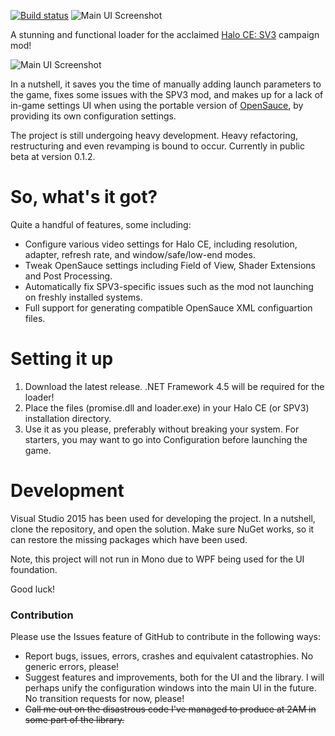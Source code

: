 [![Build status](https://ci.appveyor.com/api/projects/status/f57ignemhal4foga?svg=true)](https://ci.appveyor.com/project/yumiris/spv3-promise)
![Main UI Screenshot](http://i64.tinypic.com/kcnxgg.png)

A stunning and functional loader for the acclaimed [Halo CE: SV3](https://reddit.com/r/halospv3) campaign mod!

![Main UI Screenshot](http://i67.tinypic.com/whmb1s.png)

In a nutshell, it saves you the time of manually adding launch parameters to the game, fixes some issues with the SPV3 mod, and makes up for a lack of in-game settings UI when using the portable version of [OpenSauce](https://bitbucket.org/KornnerStudios/opensauce-release), by providing its own configuration settings.

The project is still undergoing heavy development. Heavy refactoring, restructuring and even revamping is bound to occur. Currently in public beta at version 0.1.2.

# So, what's it got?
Quite a handful of features, some including:
- Configure various video settings for Halo CE, including resolution, adapter, refresh rate, and window/safe/low-end modes.
- Tweak OpenSauce settings including Field of View, Shader Extensions and Post Processing.
- Automatically fix SPV3-specific issues such as the mod not launching on freshly installed systems.
- Full support for generating compatible OpenSauce XML configuartion files.

# Setting it up
1. Download the latest release. .NET Framework 4.5 will be required for the loader!
2. Place the files (promise.dll and loader.exe) in your Halo CE (or SPV3) installation directory.
3. Use it as you please, preferably without breaking your system. For starters, you may want to go into Configuration before launching the game.

# Development
Visual Studio 2015 has been used for developing the project. In a nutshell, clone the repository, and open the solution. Make sure NuGet works, so it can restore the missing packages which have been used.

Note, this project will not run in Mono due to WPF being used for the UI foundation.

Good luck!

### Contribution
Please use the Issues feature of GitHub to contribute in the following ways:
- Report bugs, issues, errors, crashes and equivalent catastrophies. No generic errors, please!
- Suggest features and improvements, both for the UI and the library. I will perhaps unify the configuration windows into the main UI in the future. No transition requests for now, please!
- ~~Call me out on the disastrous code I've managed to produce at 2AM in some part of the library.~~
